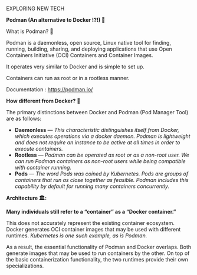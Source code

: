 ﻿EXPLORING NEW TECH

**Podman (An alternative to Docker !?!) 🦭**

What is Podman? 🤔

Podman is a daemonless, open source, Linux native tool for finding, running, building, sharing, and deploying applications that use Open Containers Initiative (OCI) Containers and Container Images.

It operates very similar to Docker and is simple to set up.

Containers can run as root or in a rootless manner.

Documentation : <https://podman.io/>

**How different from Docker? 🐳**

The primary distinctions between Docker and Podman (Pod Manager Tool) are as follows:

- **Daemonless** — *This characteristic distinguishes itself from Docker, which executes operations via a docker daemon. Podman is lightweight and does not require an instance to be active at all times in order to execute containers.*
- **Rootless** — *Podman can be operated as root or as a non-root user. We can run Podman containers as non-root users while being compatible with container running.*
- **Pods** — *The word Pods was coined by Kubernetes. Pods are groups of containers that run as close together as feasible. Podman includes this capability by default for running many containers concurrently.*

**Architecture 🏛️:**

**Many individuals still refer to a “container” as a “Docker container.”**

This does not accurately represent the existing container ecosystem. Docker generates OCI container images that may be used with different runtimes. *Kubernetes is one such example, as is Podman.*

As a result, the essential functionality of Podman and Docker overlaps. Both generate images that may be used to run containers by the other. On top of the basic containerization functionality, the two runtimes provide their own specializations.

